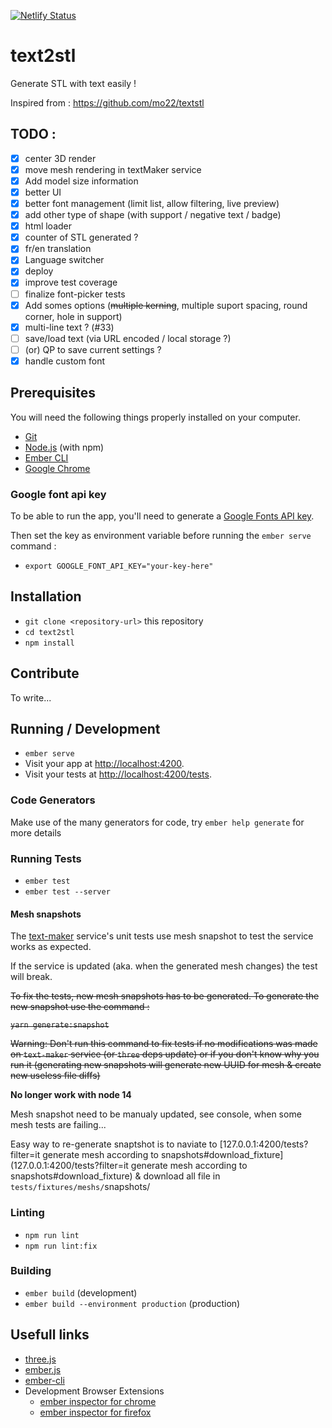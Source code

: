 [![Netlify Status](https://api.netlify.com/api/v1/badges/84ec36dc-4fef-4f8f-b482-b0b1d550baba/deploy-status)](https://app.netlify.com/sites/text2stl/deploys)


# text2stl

Generate STL with text easily !

Inspired from : https://github.com/mo22/textstl

## TODO : 

- [x] center 3D render
- [x] move mesh rendering in textMaker service
- [x] Add model size information
- [x] better UI
- [x] better font management (limit list, allow filtering, live preview)
- [x] add other type of shape (with support / negative text / badge)
- [x] html loader
- [x] counter of STL generated ?
- [x] fr/en translation
- [x] Language switcher
- [x] deploy
- [x] improve test coverage
- [ ] finalize font-picker tests
- [x] Add somes options (~~multiple kerning~~, multiple suport spacing, round corner, hole in support)
- [x] multi-line text ? (#33)
- [ ] save/load text (via URL encoded / local storage ?)
- [ ] (or) QP to save current settings ?
- [x] handle custom font

## Prerequisites

You will need the following things properly installed on your computer.

* [Git](https://git-scm.com/)
* [Node.js](https://nodejs.org/) (with npm)
* [Ember CLI](https://cli.emberjs.com/release/)
* [Google Chrome](https://google.com/chrome/)

### Google font api key

To be able to run the app, you'll need to generate a [Google Fonts API key](https://developers.google.com/fonts/docs/developer_api#APIKey).

Then set the key as environment variable before running the `ember serve` command :
* `export GOOGLE_FONT_API_KEY="your-key-here"`


## Installation

* `git clone <repository-url>` this repository
* `cd text2stl`
* `npm install`

## Contribute

To write...

## Running / Development

* `ember serve`
* Visit your app at [http://localhost:4200](http://localhost:4200).
* Visit your tests at [http://localhost:4200/tests](http://localhost:4200/tests).

### Code Generators

Make use of the many generators for code, try `ember help generate` for more details

### Running Tests

* `ember test`
* `ember test --server`

#### Mesh snapshots

The [text-maker](https://github.com/romgere/text2stl/blob/master/app/services/text-maker.ts) service's unit tests use mesh snapshot to test the service works as expected.

If the service is updated (aka. when the generated mesh changes) the test will break.

~~To fix the tests, new mesh snapshots has to be generated. To generate the new snapshot use the command :~~

~~`yarn generate:snapshot`~~

~~Warning: Don't run this command to fix tests if no modifications was made on `text-maker` service (or `three` deps update) or if you don't know why you run it (generating new snapshots will generate new UUID for mesh & create new useless file diffs)~~

**No longer work with node 14**

Mesh snapshot need to be manualy updated, see console, when some mesh tests are failing...

Easy way to re-generate snaptshot is to naviate to [127.0.0.1:4200/tests?filter=it generate mesh according to snapshots#download_fixture](127.0.0.1:4200/tests?filter=it generate mesh according to snapshots#download_fixture) & download all file in `tests/fixtures/meshs/`snapshots/

### Linting

* `npm run lint`
* `npm run lint:fix`

### Building

* `ember build` (development)
* `ember build --environment production` (production)


## Usefull links

* [three.js](https://threejs.org/)
* [ember.js](https://emberjs.com/)
* [ember-cli](https://cli.emberjs.com/release/)
* Development Browser Extensions
  * [ember inspector for chrome](https://chrome.google.com/webstore/detail/ember-inspector/bmdblncegkenkacieihfhpjfppoconhi)
  * [ember inspector for firefox](https://addons.mozilla.org/en-US/firefox/addon/ember-inspector/)
